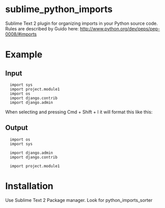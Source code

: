 sublime_python_imports
======================

Sublime Text 2 plugin for organizing imports in your Python source code. 
Rules are described by Guido here: http://www.python.org/dev/peps/pep-0008/#imports


Example 
========
Input
--------

```
  import sys
  import project.module1
  import os
  import django.contrib
  import django.admin
```

When selecting and pressing Cmd + Shift + I  it will format this like this:

Output
-------

```
  import os
  import sys
  
  import django.admin
  import django.contrib
  
  import project.module1
```

Installation
============

Use Sublime Text 2 Package manager. Look for python_imports_sorter
